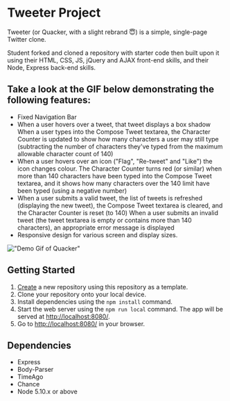 # Tweeter Project

Tweeter (or Quacker, with a slight rebrand 😇) is a simple, single-page Twitter clone.

Student forked and cloned a repository with starter code then built upon it using their HTML, CSS, JS, jQuery and AJAX front-end skills, and their Node, Express back-end skills.

## Take a look at the GIF below demonstrating the following features:
- Fixed Navigation Bar
- When a user hovers over a tweet, that tweet displays a box shadow
When a user types into the Compose Tweet textarea, the Character Counter is updated to show how many characters a user may still type (subtracting the number of characters they've typed from the maximum allowable character count of 140)
- When a user hovers over an icon ("Flag", "Re-tweet" and "Like") the icon changes colour.
The Character Counter turns red (or similar) when more than 140 characters have been typed into the Compose Tweet textarea, and it shows how many characters over the 140 limit have been typed (using a negative number)
- When a user submits a valid tweet, the list of tweets is refreshed (displaying the new tweet), the Compose Tweet textarea is cleared, and the Character Counter is reset (to 140)
When a user submits an invalid tweet (the tweet textarea is empty or contains more than 140 characters), an appropriate error message is displayed
- Responsive design for various screen and display sizes.

!["Demo Gif of Quacker"](https://github.com/ofthekings12/tweeter/blob/master/docs/quacker.gif?raw=true)

## Getting Started

1. [Create](https://docs.github.com/en/repositories/creating-and-managing-repositories/creating-a-repository-from-a-template) a new repository using this repository as a template.
2. Clone your repository onto your local device.
3. Install dependencies using the `npm install` command.
3. Start the web server using the `npm run local` command. The app will be served at <http://localhost:8080/>.
4. Go to <http://localhost:8080/> in your browser.

## Dependencies

- Express
- Body-Parser
- TimeAgo
- Chance
- Node 5.10.x or above
